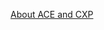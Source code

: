 [About ACE and CXP](https://msazure.visualstudio.com/AdvCloudEngSupport/_wiki/wikis/Azure%20ACE%20Wiki/35969/Welcome-to-Azure-CXP!)